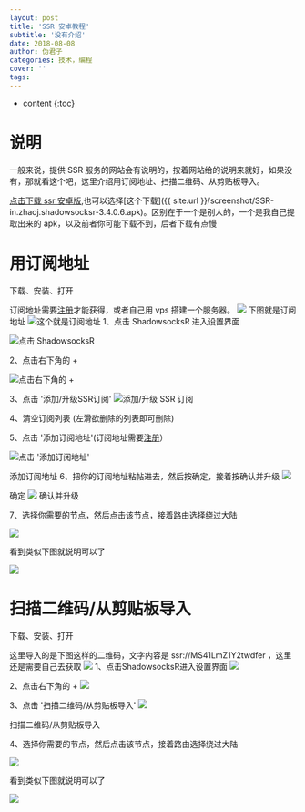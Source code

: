```yaml
---
layout: post
title: 'SSR 安卓教程'
subtitle: '没有介绍'
date: 2018-08-08
author: 伪君子
categories: 技术，编程
cover: ''
tags: 
---
```


* content
{:toc}


#  说明
 一般来说，提供 SSR 服务的网站会有说明的，按着网站给的说明来就好，如果没有，那就看这个吧，这里介绍用订阅地址、扫描二维码、从剪贴板导入。

 [点击下载 ssr 安卓版](https://www.6yhy.com/ssr-download/ssr-android.apk),也可以选择[这个下载]({{ site.url }}/screenshot/SSR-in.zhaoj.shadowsocksr-3.4.0.6.apk)。区别在于一个是别人的，一个是我自己提取出来的 apk，以及前者你可能下载不到，后者下载有点慢

#  用订阅地址
 下载、安装、打开

订阅地址需要[注册](https://weijunzii.github.io/2018/07/31/To-Climb-Over-The-Wall.html#3ss%E6%88%96ssr%E7%BF%BB%E8%B6%8A)才能获得，或者自己用 vps 搭建一个服务器。
![](https://i.imgur.com/irsn2PB.png)
下图就是订阅地址
![这个就是订阅地址](https://i.imgur.com/9ZewcoE.png)
1、点击 ShadowsocksR 进入设置界面

![点击 ShadowsocksR](http://telegra.ph/file/4b27bade6842f864975c2.png)


2、点击右下角的 +

![点击右下角的 +](http://telegra.ph/file/3bbef876b26d647d505e5.png)

3、点击 '添加/升级SSR订阅'
![添加/升级 SSR 订阅](http://telegra.ph/file/edd7b2a51af49b32ac0c8.png)

4、清空订阅列表 (左滑欲删除的列表即可删除)

5、点击 '添加订阅地址'(订阅地址需要[注册](https://weijunzii.github.io/2018/07/31/To-Climb-Over-The-Wall.html#3ss%E6%88%96ssr%E7%BF%BB%E8%B6%8A)）

![点击 '添加订阅地址'](http://telegra.ph/file/fa720c32406d6da835552.png)


添加订阅地址
6、把你的订阅地址粘帖进去，然后按确定，接着按确认并升级
![](http://telegra.ph/file/03738bffa19af82837ff8.png)


确定
![](http://telegra.ph/file/39b1bee1ce0813687bcaa.png)
确认并升级

7、选择你需要的节点，然后点击该节点，接着路由选择绕过大陆

![](https://upload-images.jianshu.io/upload_images/2989110-daf83fba47711a70.png?imageMogr2/auto-orient/strip%7CimageView2/2/w/1240)

看到类似下图就说明可以了

![](http://telegra.ph/file/4b681619eec8a507899eb.png)


#  扫描二维码/从剪贴板导入
 下载、安装、打开

这里导入的是下图这样的二维码，文字内容是 ssr://MS41LmZ1Y2twdfer ，这里还是需要自己去获取
![](https://i.imgur.com/n9rmyTx.png)
1、点击ShadowsocksR进入设置界面
![](http://telegra.ph/file/4b27bade6842f864975c2.png)

2、点击右下角的 +
![](http://telegra.ph/file/3bbef876b26d647d505e5.png)

3、点击 '扫描二维码/从剪贴板导入'
![](http://telegra.ph/file/f236b9e553e8a3e2c06dd.png)

扫描二维码/从剪贴板导入


4、选择你需要的节点，然后点击该节点，接着路由选择绕过大陆

![](https://upload-images.jianshu.io/upload_images/2989110-daf83fba47711a70.png?imageMogr2/auto-orient/strip%7CimageView2/2/w/1240)

看到类似下图就说明可以了

![](http://telegra.ph/file/4b681619eec8a507899eb.png)